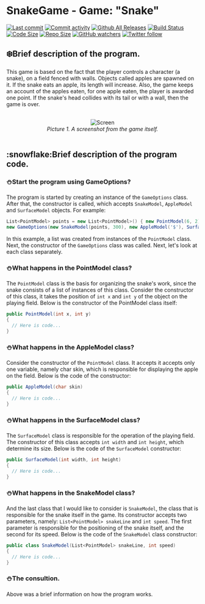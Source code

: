 # SnakeGame - Game: "Snake"
[![Last commit](https://img.shields.io/github/last-commit/Stavkidisq/SnakeGame)]()
[![Commit activity](https://img.shields.io/github/commit-activity/y/Stavkidisq/SnakeGame)]()
[![Github All Releases](https://img.shields.io/github/downloads/Stavkidisq/SnakeGame/total.svg)]()
[![Build Status](https://travis-ci.com/username/projectname.svg?branch=master)](https://travis-ci.com/Stavkidisq/SnakeGame)
[![Code Size](https://img.shields.io/github/languages/code-size/Stavkidisq/SnakeGame)]()
[![Repo Size](https://img.shields.io/github/repo-size/Stavkidisq/SnakeGame)]()
[![GitHub watchers](https://img.shields.io/github/watchers/Stavkidisq/SnakeGame?style=social)]()
[![Twitter follow](https://img.shields.io/twitter/follow/stavkidisq?style=social)]()
## :snowflake:Brief description of the program.
This game is based on the fact that the player controls a character (a snake), on a field fenced with walls. Objects called apples are spawned on it. If the snake eats an apple, its length will increase. Also, the game keeps an account of the apples eaten, for one apple eaten, the player is awarded one point. If the snake's head collides with its tail or with a wall, then the game is over.
<br>
<br>
<div align="center">
  <img src="https://user-images.githubusercontent.com/57217014/146670067-dd0d91a4-6984-40ba-b646-f0d19ce4718c.png" alt="Screen"><br>
  <em>Picture 1. A screenshot from the game itself.</em>
</div>
<br>
<h2> :snowflake:Brief description of the program code.</h2>

### :snowman:Start the program using GameOptions?
The program is started by creating an instance of the `GameOptions` class. After that, the constructor is called, which accepts `SnakeModel`, `AppleModel` and `SurfaceModel` objects. For example:

```C#
List<PointModel> points = new List<PointModel>() { new PointModel(6, 2), new PointModel(6, 3), new PointModel(6, 4) };
new GameOptions(new SnakeModel(points, 300), new AppleModel('$'), SurfaceModel(20, 20));
```
In this example, a list was created from instances of the `PointModel` class. Next, the constructor of the `GameOptions` class was called. Next, let's look at each class separately.

### :snowman:What happens in the PointModel class?
The `PointModel` class is the basis for organizing the snake's work, since the snake consists of a list of instances of this class. Consider the constructor of this class, it takes the position of `int x` and `int y` of the object on the playing field. Below is the constructor of the PointModel class itself:

```C#
public PointModel(int x, int y)
{
  // Here is code...
}
```

### :snowman:What happens in the AppleModel class?

Consider the constructor of the `PointModel` class. It accepts it accepts only one variable, namely char skin, which is responsible for displaying the apple on the field. Below is the code of the constructor:

```C#
public AppleModel(char skin)
{
  // Here is code...
}
```

### :snowman:What happens in the SurfaceModel class?

The `SurfaceModel` class is responsible for the operation of the playing field. The constructor of this class accepts `int width` and `int height`, which determine its size. Below is the code of the `SurfaceModel` constructor:

```C#
public SurfaceModel(int width, int height)
{
  // Here is code...
}
```

### :snowman:What happens in the SnakeModel class?

And the last class that I would like to consider is `SnakeModel`, the class that is responsible for the snake itself in the game. Its constructor accepts two parameters, namely: `List<PointModel> snakeLine` and `int speed`. The first parameter is responsible for the positioning of the snake itself, and the second for its speed. Below is the code of the `SnakeModel` class constructor:

```C#
public class SnakeModel(List<PointModel> snakeLine, int speed)
{
  // Here is code...
}
```

### :snowman:The сonsultion.

Above was a brief information on how the program works.
